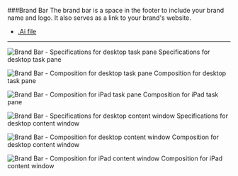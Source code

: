 ###Brand Bar
The brand bar is a space in the footer to include your brand name and logo. It also serves as a link to your brand's website.
* [.Ai file](https://github.com/OfficeDev/Office-Add-in-UX-Design-Patterns/blob/master/Patterns/Source%20Files/Brand_bar.ai?raw=true)

***

![Brand Bar - Specifications for desktop task pane](https://raw.githubusercontent.com/OfficeDev/Office-Add-in-UX-Design-Patterns/master/Patterns/Assets/Brand_Bar/Brand_bar_Desktop%20Task%20Pane%20Callouts.png)
Specifications for desktop task pane 


![Brand Bar - Composition for desktop task pane](https://raw.githubusercontent.com/OfficeDev/Office-Add-in-UX-Design-Patterns/master/Patterns/Assets/Brand_Bar/Brand_bar_Desktop%20Task%20Pane.png)
Composition for desktop task pane 


![Brand Bar - Composition for iPad task pane](https://raw.githubusercontent.com/OfficeDev/Office-Add-in-UX-Design-Patterns/master/Patterns/Assets/Brand_Bar/Brand_bar_iPad%20Task%20Pane.png)
Composition for iPad task pane 


![Brand Bar - Specifications for desktop content window](https://raw.githubusercontent.com/OfficeDev/Office-Add-in-UX-Design-Patterns/master/Patterns/Assets/Brand_Bar/Brand_bar_Desktop%20Content%20Window%20Callouts.png)
Specifications for desktop content window


![Brand Bar - Composition for desktop content window](https://raw.githubusercontent.com/OfficeDev/Office-Add-in-UX-Design-Patterns/master/Patterns/Assets/Brand_Bar/Brand_bar_Desktop%20Content%20Window.png)
Composition for desktop content window


![Brand Bar - Composition for iPad content window](https://raw.githubusercontent.com/OfficeDev/Office-Add-in-UX-Design-Patterns/master/Patterns/Assets/Brand_Bar/Brand_bar_iPad%20Content%20Window.png)
Composition for iPad content window
